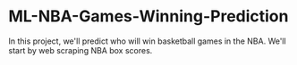 # ML-NBA-Games-Winning-Prediction
In this project, we'll predict who will win basketball games in the NBA.  We'll start by web scraping NBA box scores.
